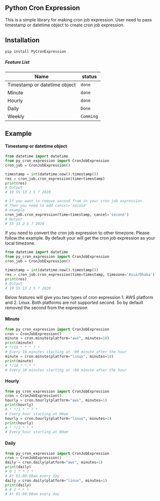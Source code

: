 ## Python Cron Expression

This is a simple library for making cron job expression. 
User need to pass timestamp or datetime object to create cron job expression. 

## Installation
```shell script
pip install PyCronExpression
```

##### Feature List

| Name                                 | status     
| ---                                  | ---        
| Timestamp or datetime object         | `done`       
| Minute                               | `done`      
| Hourly                               | `done`       
| Daily                                | `Done` 
| Weekly                               | `Comming`        

## Example 

#### Timestamp or datetime object
```python
from datetime import datetime
from py_cron_expression import CronJobExpression
cron_job = CronJobExpression()

timestamp = int(datetime.now().timestamp())
res = cron_job.cron_expression(time=timestamp)
print(res)
# Output 
# 10 55 13 2 5 ? 2020

# If you want to remove second from in your cron job expression. 
# Then you need to add cancel='second'
# example
cron_job.cron_expression(time=timestamp, cancel='second')
# Output 
# 55 13 2 5 ? 2020
```
If you need to convert the cron job expression to other timezone. Please follow the example. 
By default your will get the cron job expression as your local timezone. 
```python
from datetime import datetime
from py_cron_expression import CronJobExpression
cron_job = CronJobExpression()

timestamp = int(datetime.now().timestamp())
res = cron_job.cron_expression(time=timestamp, timezone='Asia/Dhaka')
print(res)
# Output 
# 10 55 13 2 5 ? 2020
```
Below features will give you two types of cron expression 1. AWS platform and 2. Linux. 
Both platforms are not supported second. So by default removed the second from the expression
#### Minute
```python
from py_cron_expression import CronJobExpression
cron = CronJobExpression()
minute = cron.minute(platform="aws", minutes=10)
print(minute)
# */10 * * * ? * 
# Every 10 minutes starting at :00 minute after the hour
minute = cron.minute(platform="linux", minutes=10)
print(minute)
# */10 * * * *
# Every 10 minutes starting at :00 minute after the hour
```
#### Hourly
```Python
from py_cron_expression import CronJobExpression
cron = CronJobExpression()
hourly = cron.hourly(platform="aws", minutes=1)
print(hourly)
# * */1 * * ? *
# Every hour starting at 00am
hourly = cron.hourly(platform="linux", minutes=1)
print(hourly)
# * */1 * * *
# Every hour starting at 00am
```
#### Daily 
```Python
from py_cron_expression import CronJobExpression
cron = CronJobExpression()
daily = cron.daily(platform="aws", minutes=1)
print(daily)
# 0 1 * * ? *
# At 01:00:00am every day
daily = cron.daily(platform="linux", minutes=1)
print(daily)
# 0 1 * * *
# At 01:00:00am every day
```